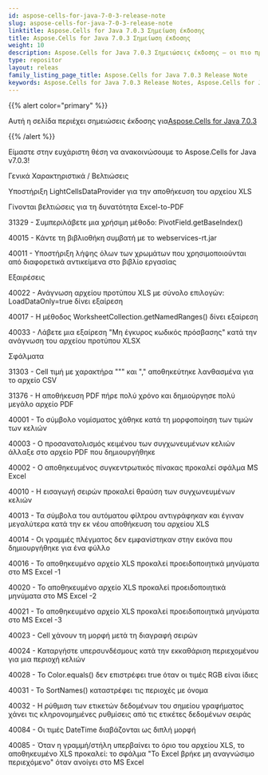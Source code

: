 ```yaml
---
id: aspose-cells-for-java-7-0-3-release-note
slug: aspose-cells-for-java-7-0-3-release-note
linktitle: Aspose.Cells for Java 7.0.3 Σημείωση έκδοσης
title: Aspose.Cells for Java 7.0.3 Σημείωση έκδοσης
weight: 10
description: Aspose.Cells for Java 7.0.3 Σημειώσεις έκδοσης – οι πιο πρόσφατες βελτιώσεις, νέες δυνατότητες και επιδιορθώσεις
type: repositor
layout: releas
family_listing_page_title: Aspose.Cells for Java 7.0.3 Release Note
keywords: Aspose.Cells for Java 7.0.3 Release Notes, Aspose.Cells for Java 7.0.3 updates and fixe
---
```

{{% alert color="primary" %}} 

 Αυτή η σελίδα περιέχει σημειώσεις έκδοσης για[Aspose.Cells for Java 7.0.3](https://releases.aspose.com/cells/java/new-releases/aspose.cells-for-java-7.0.3/)

{{% /alert %}} 

 Είμαστε στην ευχάριστη θέση να ανακοινώσουμε το Aspose.Cells for Java v7.0.3!

 Γενικά Χαρακτηριστικά / Βελτιώσεις

 Υποστήριξη LightCellsDataProvider για την αποθήκευση του αρχείου XLS

 Γίνονται βελτιώσεις για τη δυνατότητα Excel-to-PDF

 31329 - Συμπεριλάβετε μια χρήσιμη μέθοδο: PivotField.getBaseIndex()

 40015 - Κάντε τη βιβλιοθήκη συμβατή με το webservices-rt.jar

 40011 - Υποστήριξη λήψης όλων των χρωμάτων που χρησιμοποιούνται από διαφορετικά αντικείμενα στο βιβλίο εργασίας

 Εξαιρέσεις

 40022 - Ανάγνωση αρχείου προτύπου XLS με σύνολο επιλογών: LoadDataOnly=true δίνει εξαίρεση

 40017 - Η μέθοδος WorksheetCollection.getNamedRanges() δίνει εξαίρεση

 40033 - Λάβετε μια εξαίρεση "Μη έγκυρος κωδικός πρόσβασης" κατά την ανάγνωση του αρχείου προτύπου XLSX

Σφάλματα

 31303 - Cell τιμή με χαρακτήρα """ και "," αποθηκεύτηκε λανθασμένα για το αρχείο CSV

 31376 - Η αποθήκευση PDF πήρε πολύ χρόνο και δημιούργησε πολύ μεγάλο αρχείο PDF

 40001 - Το σύμβολο νομίσματος χάθηκε κατά τη μορφοποίηση των τιμών των κελιών

40003 - Ο προσανατολισμός κειμένου των συγχωνευμένων κελιών άλλαξε στο αρχείο PDF που δημιουργήθηκε

 40002 - Ο αποθηκευμένος συγκεντρωτικός πίνακας προκαλεί σφάλμα MS Excel

 40010 - Η εισαγωγή σειρών προκαλεί θραύση των συγχωνευμένων κελιών

 40013 - Τα σύμβολα του αυτόματου φίλτρου αντιγράφηκαν και έγιναν μεγαλύτερα κατά την εκ νέου αποθήκευση του αρχείου XLS

 40014 - Οι γραμμές πλέγματος δεν εμφανίστηκαν στην εικόνα που δημιουργήθηκε για ένα φύλλο

 40016 - Το αποθηκευμένο αρχείο XLS προκαλεί προειδοποιητικά μηνύματα στο MS Excel -1

 40020 - Το αποθηκευμένο αρχείο XLS προκαλεί προειδοποιητικά μηνύματα στο MS Excel -2

 40021 - Το αποθηκευμένο αρχείο XLS προκαλεί προειδοποιητικά μηνύματα στο MS Excel -3

 40023 - Cell χάνουν τη μορφή μετά τη διαγραφή σειρών

 40024 - Καταργήστε υπερσυνδέσμους κατά την εκκαθάριση περιεχομένου για μια περιοχή κελιών

 40028 - Το Color.equals() δεν επιστρέφει true όταν οι τιμές RGB είναι ίδιες

 40031 - Το SortNames() καταστρέφει τις περιοχές με όνομα

 40032 - Η ρύθμιση των ετικετών δεδομένων του σημείου γραφήματος χάνει τις κληρονομημένες ρυθμίσεις από τις ετικέτες δεδομένων σειράς

 40084 - Οι τιμές DateTime διαβάζονται ως διπλή μορφή

40085 - Όταν η γραμμή/στήλη υπερβαίνει το όριο του αρχείου XLS, το αποθηκευμένο XLS προκαλεί: το σφάλμα "Το Excel βρήκε μη αναγνώσιμο περιεχόμενο" όταν ανοίγει στο MS Excel
